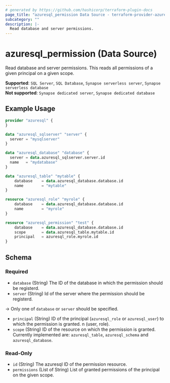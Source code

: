 ```yaml
---
# generated by https://github.com/hashicorp/terraform-plugin-docs
page_title: "azuresql_permission Data Source - terraform-provider-azuresql"
subcategory: ""
description: |-
  Read database and server permissions.
---
```


# azuresql_permission (Data Source)

Read database and server permissions. This reads all permissions of a given principal on a given scope.

**Supported**: `SQL Server`, `SQL Database`, `Synapse serverless server`, `Synapse serverless database` \
**Not supported**: `Synapse dedicated server`, `Synapse dedicated database`

## Example Usage

```terraform
provider "azuresql" {
}

data "azuresql_sqlserver" "server" {
  server = "mysqlserver"
}

data "azuresql_database" "database" {
  server = data.azuresql_sqlserver.server.id
  name   = "mydatabase"
}

data "azuresql_table" "mytable" {
    database 	= data.azuresql_database.database.id
    name     	= "mytable"
}

resource "azuresql_role" "myrole" {
    database 	= data.azuresql_database.database.id
    name        = "myrole"
}

resource "azuresql_permission" "test" {
    database 	= data.azuresql_database.database.id
    scope 		= data.azuresql_table.mytable.id
    principal   = azuresql_role.myrole.id
}
```

<!-- schema generated by tfplugindocs -->
## Schema

### Required

- `database` (String) The ID of the database in which the permission should be registerd. 
- `server` (String) Id of the server where the permission should be registerd.

-> Only one of `database` or `server` should be specified.

- `principal` (String) ID of the principal (`azuresql_role` or `azuresql_user`) to which the permission is granted. n (user, role).
- `scope` (String) ID of the resource on which the permission is granted. Currently implemented are: `azuresql_table`, `azuresql_schema` and `azuresql_database`.

### Read-Only

- `id` (String) The azuresql ID of the permission resource.
- `permissions` (List of String) List of granted permissions of the principal on the given scope.
